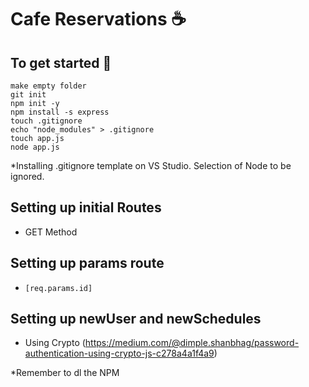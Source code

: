 # Cafe Reservations :coffee:	

## To get started :metal:	
```
make empty folder
git init
npm init -y
npm install -s express
touch .gitignore
echo "node_modules" > .gitignore
touch app.js
node app.js
```
*Installing .gitignore template on VS Studio. Selection of Node to be ignored. 

## Setting up initial Routes
- GET Method 

## Setting up params route 

- ```[req.params.id]```

## Setting up newUser and newSchedules
- Using Crypto (https://medium.com/@dimple.shanbhag/password-authentication-using-crypto-js-c278a4a1f4a9)  

*Remember to dl the NPM 
